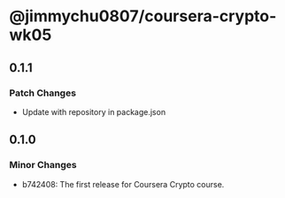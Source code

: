 # @jimmychu0807/coursera-crypto-wk05

## 0.1.1

### Patch Changes

- Update with repository in package.json

## 0.1.0

### Minor Changes

- b742408: The first release for Coursera Crypto course.
